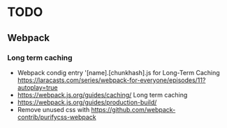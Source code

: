 # TODO

## Webpack
### Long term caching
* Webpack condig entry  '[name].[chunkhash].js for Long-Term Caching https://laracasts.com/series/webpack-for-everyone/episodes/11?autoplay=true
* https://webpack.js.org/guides/caching/ Long term caching
* https://webpack.js.org/guides/production-build/
* Remove unused css with https://github.com/webpack-contrib/purifycss-webpack
